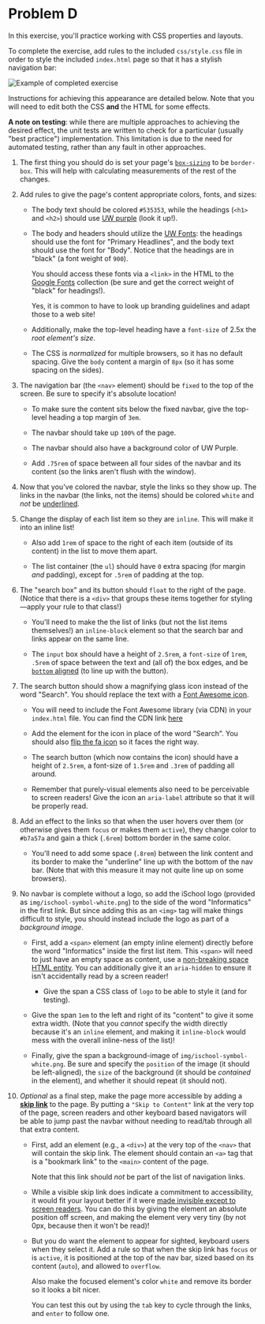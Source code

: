 # Problem D

In this exercise, you'll practice working with CSS properties and layouts.

To complete the exercise, add rules to the included `css/style.css` file in order to style the included `index.html` page so that it has a stylish navigation bar:

![Example of completed exercise](img/sample-solution.gif)

Instructions for achieving this appearance are detailed below. Note that you will need to edit both the CSS **and** the HTML for some effects.

**A note on testing**: while there are multiple approaches to achieving the desired effect, the unit tests are written to check for a particular (usually "best practice") implementation. This limitation is due to the need for automated testing, rather than any fault in other approaches.


1. The first thing you should do is set your page's [`box-sizing`](https://info340.github.io/css-layouts.html#box-sizing) to be `border-box`. This will help with calculating measurements of the rest of the changes.

2. Add rules to give the page's content appropriate colors, fonts, and sizes:

    - The body text should be colored `#535353`, while the headings (`<h1>` and `<h2>`) should use [UW purple](https://www.washington.edu/brand/graphic-elements/primary-color-palette/) (look it up!).
  
    - The body and headers should utilize the [UW Fonts](https://www.washington.edu/brand/graphic-elements/font-download/): the headings should use the font for "Primary Headlines", and the body text should use the font for "Body". Notice that the headings are in "black" (a font weight of `900`).

        You should access these fonts via a `<link>` in the HTML to the [Google Fonts](https://fonts.google.com/) collection (be sure and get the correct weight of "black" for headings!).

        Yes, it is common to have to look up branding guidelines and adapt those to a web site!

    - Additionally, make the top-level heading have a `font-size` of 2.5x the _root element's size_.

    - The CSS is _normalized_ for multiple browsers, so it has no default spacing. Give the `body` content a margin of `8px` (so it has some spacing on the sides).

3. The navigation bar (the `<nav>` element) should be `fixed` to the top of the screen. Be sure to specify it's absolute location! 

    - To make sure the content sits below the fixed navbar, give the top-level heading a top margin of `3em`.

    - The navbar should take up `100%` of the page.

    - The navbar should also have a background color of UW Purple.
    
    - Add `.75rem` of space between all four sides of the navbar and its content (so the links aren't flush with the window).

4. Now that you've colored the navbar, style the links so they show up. The links in the navbar (the links, not the items) should be colored `white` and _not_ be [underlined](https://developer.mozilla.org/en-US/docs/Web/CSS/text-decoration).

5. Change the display of each list item so they are `inline`. This will make it into an inline list!
 
    - Also add `1rem` of space to the right of each item (outside of its content) in the list to move them apart.

    - The list container (the `ul`) should have `0` extra spacing (for margin _and_ padding), except for `.5rem` of padding at the top.

6. The "search box" and its button should `float` to the right of the page. (Notice that there is a `<div>` that groups these items together for styling&mdash;apply your rule to that class!)

    - You'll need to make the the list of links (but not the list items themselves!) an `inline-block` element so that the search bar and links appear on the same line.

    - The `input` box should have a height of `2.5rem`, a `font-size` of `1rem`, `.5rem` of space between the text and (all of) the box edges, and be [`bottom` aligned](https://developer.mozilla.org/en-US/docs/Web/CSS/vertical-align) (to line up with the button).

7. The search button should show a magnifying glass icon instead of the word "Search". You should replace the text with a [Font Awesome icon](https://fontawesome.com/icons/search?style=solid).

    - You will need to include the Font Awesome library (via CDN) in your `index.html` file. You can find the CDN link [here](https://cdnjs.com/libraries/font-awesome) 

    - Add the element for the icon in place of the word "Search". You should also [flip the fa icon](https://fontawesome.com/how-to-use/on-the-web/styling/rotating-icons) so it faces the right way.

    - The search button (which now contains the icon) should have a height of `2.5rem`, a font-size of `1.5rem` and `.3rem` of padding all around.

    - Remember that purely-visual elements also need to be perceivable to screen readers! Give the icon an `aria-label` attribute so that it will be properly read.

8. Add an effect to the links so that when the user hovers over them (or otherwise gives them `focus` or makes them `active`), they change color to `#b7a57a` and gain a thick (`.6rem`) bottom border in the same color.

    - You'll need to add some space (`.8rem`) between the link content and its border to make the "underline" line up with the bottom of the nav bar. (Note that with this measure it may not quite line up on some browsers).

9. No navbar is complete without a logo, so add the iSchool logo (provided as `img/ischool-symbol-white.png`) to the side of the word "Informatics" in the first link. But since adding this as an `<img>` tag will make things difficult to style, you should instead include the logo as part of a _background image_.

    - First, add a `<span>` element (an empty inline element) directly before the word "Informatics" inside the first list item. This `<span>` will need to just have an empty space as content, use a [non-breaking space HTML entity](https://www.w3schools.com/html/html_entities.asp). You can additionally give it an `aria-hidden` to ensure it isn't accidentally read by a screen reader!

        - Give the span a CSS class of `logo` to be able to style it (and for testing).

    - Give the span `1em` to the left and right of its "content" to give it some extra width. (Note that you _cannot_ specify the width directly because it's an `inline` element, and making it `inline-block` would mess with the overall inline-ness of the list)!

    - Finally, give the span a background-image of `img/ischool-symbol-white.png`. Be sure and specify the `position` of the image (it should be left-aligned), the `size` of the background (it should be _contained_ in the element), and whether it should repeat (it should not).

10. _Optional_ as a final step, make the page more accessible by adding a [**skip link**](http://webaim.org/techniques/skipnav/) to the page. By putting a `"Skip to Content"` link at the very top of the page, screen readers and other keyboard based navigators will be able to jump past the navbar without needing to read/tab through all that extra content.

    - First, add an element (e.g., a `<div>`) at the very top of the `<nav>` that will contain the skip link. The element should contain an `<a>` tag that is a "bookmark link" to the `<main>` content of the page.
    
        Note that this link should _not_ be part of the list of navigation links.

    - While a visible skip link does indicate a commitment to accessibility, it would fit your layout better if it were [made invisible except to screen readers](http://webaim.org/techniques/css/invisiblecontent/). You can do this by giving the element an absolute position off screen, and making the element very very tiny (by not 0px, because then it won't be read)!

    - But you do want the element to appear for sighted, keyboard users when they select it. Add a rule so that when the skip link has `focus` or is `active`, it is positioned at the top of the nav bar, sized based on its content (`auto`), and allowed to `overflow`.

        Also make the focused element's color `white` and remove its border so it looks a bit nicer.

        You can test this out by using the `tab` key to cycle through the links, and `enter` to follow one.
